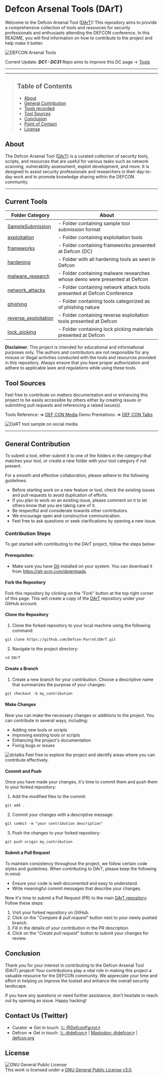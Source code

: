# Defcon Arsenal Tools (DArT)

Welcome to the Defcon Arsenal Tool ([DArT](https://github.com/Defcon-Parrot/DArT))! This repository aims to provide a comprehensive collection of tools and resources for security professionals and enthusiasts attending the DEFCON conference. In this README, you will find information on how to contribute to the project and help make it better.

![DEFCON Arsenal Tools](https://github.com/DefconParrot/DefconArsenalTools/assets/30528167/ccd2ac91-2557-436a-80d6-6ce280c9f05b)

Current Update: <b><i>DC1 - DC31</i></b>
Repo aims to improve this DC page -> [Tools](https://defcon.org/html/links/dc-tools.html)

---

---

> ## Table of Contents</h2></b>
>
> - [About](#About)
> - [General Contribution](#general-contribution)
> - [Tools recorded](#current-tools)
> - [Tool Sources](#tool-sources)
> - [Conclusion](#conclusion)
> - [Point of Contact](#Contact-Us)
> - [License](#License)

## About

The Defcon Arsenal Tool ([DArT](https://dcparrot.medium.com/omg-this-might-be-the-best-way-to-track-record-tools-demod-at-defcon-hacker-conference-280d4b224cf9)) is a curated collection of security tools, scripts, and resources that are useful for various tasks such as network scanning, vulnerability assessment, exploit development, and more. It is designed to assist security professionals and researchers in their day-to-day work and to promote knowledge sharing within the DEFCON community.

---

## Current Tools

| Folder Category                                                                              | About                                                                      |
| -------------------------------------------------------------------------------------------- | -------------------------------------------------------------------------- |
| [SampleSubmission](https://github.com/Defcon-Parrot/DArT/tree/main/SampleSubmission)         | - Folder containing sample tool submission format                          |
| [exploitation](https://github.com/Defcon-Parrot/DArT/tree/main/exploitation)                 | - Folder containing exploitation tools                                     |
| [frameworks](https://github.com/Defcon-Parrot/DArT/tree/main/frameworks)                     | - Folder containing frameworks presented at Defcon (DC)                    |
| [hardening](https://github.com/Defcon-Parrot/DArT/tree/main/hardening)                       | - Folder with all hardening tools as seen in Defcon                        |
| [malware_research](https://github.com/Defcon-Parrot/DArT/tree/main/malware_research)         | - Folder containing malware researches whose demo were presented at Defcon |
| [network_attacks](https://github.com/Defcon-Parrot/DArT/tree/main/network_attacks)           | - Folder containing network attack tools presented at Defcon Conference    |
| [phishing](https://github.com/Defcon-Parrot/DArT/tree/main/phishing)                         | - Folder containing tools categorized as of phishing nature                |
| [reverse_exploitation](https://github.com/Defcon-Parrot/DArT/tree/main/reverse_exploitation) | - Folder containing reverse exploitation tools presented at Defcon         |
| [lock_picking](https://github.com/Defcon-Parrot/DArT/tree/main/lock_picking)                 | - Folder containing lock picking materials presented at Defcon             |

<b>Disclaimer</b>: This project is intended for educational and informational purposes only. The authors and contributors are not responsible for any misuse or illegal activities conducted with the tools and resources provided in this repository. Always ensure that you have proper authorization and adhere to applicable laws and regulations while using these tools.

## Tool Sources

Feel free to contribute on matters documentation and or enhancing this project to be easily accessible by others either by creating issues or submitting pull requests and referencing a raised issue(s).

Tools Reference: => [DEF CON Media](https://media.defcon.org/)
Demo Prentations: => [DEF CON Talks](https://www.youtube.com/user/DEFCONConference/playlists)

![DaRT tool sample on social media](https://github.com/Defcon-Parrot/DArT/assets/30528167/fbbf1b79-0c46-4e99-aeb0-1bc611ffa794)

---

## General Contribution

To submit a tool, either submit it to one of the folders in the category that matches your tool, or create a new folder with your tool category if not present.

For a smooth and effective collaboration, please adhere to the following guidelines:

- Before starting work on a new feature or tool, check the existing issues and pull requests to avoid duplication of efforts.
- If you plan to work on an existing issue, please comment on it to let others know that you are taking care of it.
- Be respectful and considerate towards other contributors.
- We encourage open and constructive communication.
- Feel free to ask questions or seek clarifications by opening a new issue.

### Contribution Steps

To get started with contributing to the DArT project, follow the steps below:

#### Prerequisites:

- Make sure you have [Git](https://git-scm.com/downloads) installed on your system. You can download it from https://git-scm.com/downloads.

#### Fork the Repository

Fork this repository by clicking on the "_Fork_" button at the top right corner of this page. This will create a copy of the [DArT](https://github.com/Defcon-Parrot/DArT) repository under your GitHub account.

#### Clone the Repository

1. Clone the forked repository to your local machine using the following command:

```markdown
git clone https://github.com/Defcon-Parrot/DArT.git
```

2. Navigate to the project directory:

```markdown
cd DArT
```

#### Create a Branch

1. Create a new branch for your contribution. Choose a descriptive name that summarizes the purpose of your changes:

```markdown
git checkout -b my_contribution
```

#### Make Changes

Now you can make the necessary changes or additions to the project. You can contribute in several ways, including:

- Adding new tools or scripts
- Improving existing tools or scripts
- Enhancing the project's documentation
- Fixing bugs or issues

![dctalks](https://user-images.githubusercontent.com/30528167/194534636-238ecbd8-e133-4fff-adf1-1d9f5a223f46.PNG)
Feel free to explore the project and identify areas where you can contribute effectively.

#### Commit and Push

Once you have made your changes, it's time to commit them and push them to your forked repository:

1. Add the modified files to the commit:

```markdown
git add .
```

2. Commit your changes with a descriptive message:

```markdown
git commit -m "your contribution description"
```

3. Push the changes to your forked repository:

```markdown
git push origin my_contribution
```

#### Submit a Pull Request

To maintain consistency throughout the project, we follow certain code styles and guidelines. When contributing to DArT, please keep the following in mind:

- Ensure your code is well-documented and easy to understand.
- Write meaningful commit messages that describe your changes.

Now it's time to submit a Pull Request (PR) to the main [DArT repository](https://github.com/DefconParrot/DArT). Follow these steps:

1. Visit your forked repository on GitHub.
2. Click on the "_Compare & pull request_" button next to your newly pushed branch.
3. Fill in the details of your contribution in the PR description.
4. Click on the "_Create pull request_" button to submit your changes for review.

## Conclusion

Thank you for your interest in contributing to the Defcon Arsenal Tool (DArT) project! Your contributions play a vital role in making this project a valuable resource for the DEFCON community. We appreciate your time and effort in helping us improve the toolset and enhance the overall security landscape.

If you have any questions or need further assistance, don't hesitate to reach out by opening an issue. Happy hacking!

## Contact Us (Twitter)

- Curator => Get in touch: [𝕏: @DefconParrot↗](https://twitter.com/DefconParrot)
- Defcon => Get in touch: [𝕏: @defcon↗](https://twitter.com/defcon) | [Mastodon: @defcon↗](https://defcon.social/@defcon) | [defcon.org](http://defcon.org)

## License

![GNU General Public License](https://www.gnu.org/graphics/gplv3-127x51.png) <br>This work is licensed under a <a rel="license" href="https://www.gnu.org/licenses/gpl-3.0.en.html">GNU General Public License v3.0</a>.

